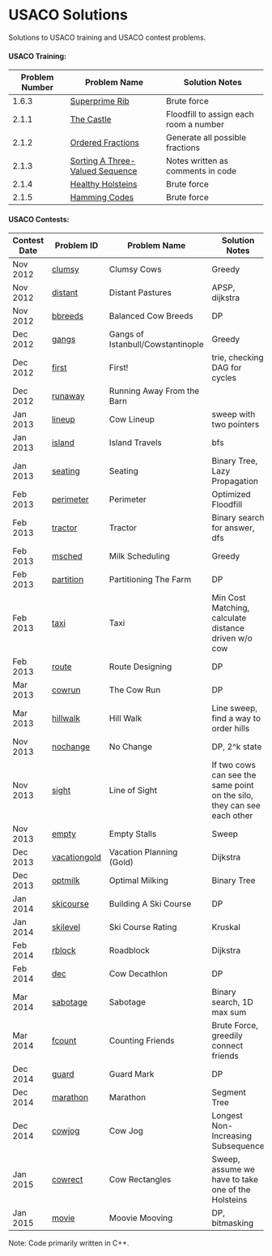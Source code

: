 # USACO Solutions

Solutions to USACO training and USACO contest problems.

#### USACO Training:
| Problem Number | Problem Name | Solution Notes |
| -------------- | ------------ | -------------- |
| 1.6.3 | [Superprime Rib][1.6.3] | Brute force |
| 2.1.1 | [The Castle][2.1.1] | Floodfill to assign each room a number |
| 2.1.2 | [Ordered Fractions][2.1.2] | Generate all possible fractions |
| 2.1.3 | [Sorting A Three-Valued Sequence][2.1.3] | Notes written as comments in code |
| 2.1.4 | [Healthy Holsteins][2.1.4] | Brute force |
| 2.1.5 | [Hamming Codes][2.1.5] | Brute force |

#### USACO Contests:
| Contest Date | Problem ID | Problem Name | Solution Notes | Division | Score |
| ------------ | ---------- | ------------ | -------------- | -------- | ----- |
| Nov 2012 | [clumsy][clumsy] | Clumsy Cows | Greedy | Silver | 16/16 |
| Nov 2012 | [distant][distant] | Distant Pastures | APSP, dijkstra | Silver | 16/16 |
| Nov 2012 | [bbreeds][bbreeds] | Balanced Cow Breeds | DP | Gold | 16/16 |
| Dec 2012 | [gangs][gangs] | Gangs of Istanbull/Cowstantinople | Greedy | Gold | 12/12 |
| Dec 2012 | [first][first] | First! | trie, checking DAG for cycles | Gold | 12/12 |
| Dec 2012 | [runaway][runaway] | Running Away From the Barn |  | Gold | 10/10 | 
| Jan 2013 | [lineup][lineup] | Cow Lineup | sweep with two pointers | Gold | 10/10 |
| Jan 2013 | [island][island] | Island Travels | bfs | Gold | 11/11 |
| Jan 2013 | [seating][seating] | Seating | Binary Tree, Lazy Propagation | Gold | 10/10 |
| Feb 2013 | [perimeter][perimeter] | Perimeter | Optimized Floodfill | Silver | 10/10 |
| Feb 2013 | [tractor][tractor] | Tractor | Binary search for answer, dfs | Silver | 10/10 |
| Feb 2013 | [msched][msched] | Milk Scheduling | Greedy | Silver | 10/10 |
| Feb 2013 | [partition][partition] | Partitioning The Farm | DP | Gold | 17/17 |
| Feb 2013 | [taxi][taxi] | Taxi | Min Cost Matching, calculate distance driven w/o cow | Gold | 12/12 |
| Feb 2013 | [route][route] | Route Designing | DP | Gold | 10/10 |
| Mar 2013 | [cowrun][cowrun] | The Cow Run | DP | Gold | 14/14 |
| Mar 2013 | [hillwalk][hillwalk] | Hill Walk | Line sweep, find a way to order hills | Gold | 12/12 |
| Nov 2013 | [nochange][nochange] | No Change | DP, 2^k state | Gold | 13/13 |
| Nov 2013 | [sight][sight] | Line of Sight | If two cows can see the same point on the silo, they can see each other | Gold | 11/11 |
| Nov 2013 | [empty][empty] | Empty Stalls | Sweep | Gold | 11/11 |
| Dec 2013 | [vacationgold][vacationgold] | Vacation Planning (Gold) | Dijkstra | Gold | 10/10 |
| Dec 2013 | [optmilk][optmilk] | Optimal Milking | Binary Tree | Gold | 11/11 |
| Jan 2014 | [skicourse][skicourse] | Building A Ski Course | DP | Gold | 10/10 |
| Jan 2014 | [skilevel][skilevel] | Ski Course Rating | Kruskal | Gold | 10/10 |
| Feb 2014 | [rblock][rblock] | Roadblock | Dijkstra | Gold | 10/10 |
| Feb 2014 | [dec][dec] | Cow Decathlon | DP | Gold | 10/10 |
| Mar 2014 | [sabotage][sabotage] | Sabotage | Binary search, 1D max sum | Gold | 14/14 |
| Mar 2014 | [fcount][fcount] | Counting Friends | Brute Force, greedily connect friends | Gold | 11/11 |
| Dec 2014 | [guard][guard] | Guard Mark | DP | Gold | 12/12 |
| Dec 2014 | [marathon][marathon] | Marathon | Segment Tree | Gold | 10/10 |
| Dec 2014 | [cowjog][cowjog] | Cow Jog | Longest Non-Increasing Subsequence | Gold | 14/14 |
| Jan 2015 | [cowrect][cowrect] | Cow Rectangles | Sweep, assume we have to take one of the Holsteins | Gold | 14/14 |
| Jan 2015 | [movie][movie] | Moovie Mooving | DP, bitmasking | Gold | 14/14 |

[1.6.3]: usaco-training/Chapter%201/1.6.3%20sprime%20-%20Superprime%20Rib.cpp
[2.1.1]: usaco-training/Chapter%202/2.1.1%20-%20The%20Castle.cpp
[2.1.2]: usaco-training/Chapter%202/2.1.2%20-%20Ordered%20Fractions.cpp
[2.1.3]: usaco-training/Chapter%202/2.1.3%20-%20Sorting%20A%20Three-Valued%20Sequence.cpp
[2.1.4]: usaco-training/Chapter%202/2.1.4%20-%20Healthy%20Holsteins.cpp
[2.1.5]: usaco-training/Chapter%202/2.1.5%20-%20Hamming%20Codes.cpp

[clumsy]: usaco-contests/2012nov/silver/clumsy.cpp
[distant]: usaco-contests/2012nov/silver/distant.cpp
[bbreeds]: usaco-contests/2012nov/gold/bbreeds.cpp
[gangs]: usaco-contests/2012dec/gold/gangs.cpp
[first]: usaco-contests/2012dec/gold/first.cpp
[runaway]: usaco-contests/2012dec/gold/runaway.cpp
[lineup]: usaco-contests/2013jan/gold/lineup.cpp
[island]: usaco-contests/2013jan/gold/island.cpp
[seating]: usaco-contests/2013jan/gold/seating.cpp
[perimeter]: usaco-contests/2013feb/silver/perimeter.cpp
[tractor]: usaco-contests/2013feb/silver/tractor.cpp
[msched]: usaco-contests/2013feb/silver/msched.cpp
[partition]: usaco-contests/2013feb/gold/partition.cpp
[taxi]: usaco-contests/2013feb/gold/taxi.cpp
[route]: usaco-contests/2013feb/gold/route.cpp
[cowrun]: usaco-contests/2013mar/gold/cowrun.cpp
[hillwalk]: usaco-contests/2013mar/gold/hillwalk.cpp
[nochange]: usaco-contests/2013nov/gold/nochange.cpp
[sight]: usaco-contests/2013nov/gold/sight.cpp
[empty]: usaco-contests/2013nov/gold/empty.cpp
[vacationgold]: usaco-contests/2013dec/gold/vacationgold.cpp
[optmilk]: usaco-contests/2013dec/gold/optmilk.cpp
[skicourse]: usaco-contests/2014jan/gold/skicourse.cpp
[skilevel]: usaco-contests/2014jan/gold/skilevel.cpp
[rblock]: usaco-contests/2014feb/gold/rblock.cpp
[dec]: usaco-contests/2014feb/gold/dec.cpp
[sabotage]: usaco-contests/2014mar/gold/sabotage.cpp
[fcount]: usaco-contests/2014mar/gold/fcount.cpp
[guard]: usaco-contests/2014dec/gold/guard.cpp
[marathon]: usaco-contests/2014dec/gold/marathon.cpp
[cowjog]: usaco-contests/2014dec/gold/cowjog.cpp
[cowrect]: usaco-contests/2015jan/gold/cowrect.cpp
[movie]: usaco-contests/2015jan/gold/movie.cpp

Note: Code primarily written in C++.